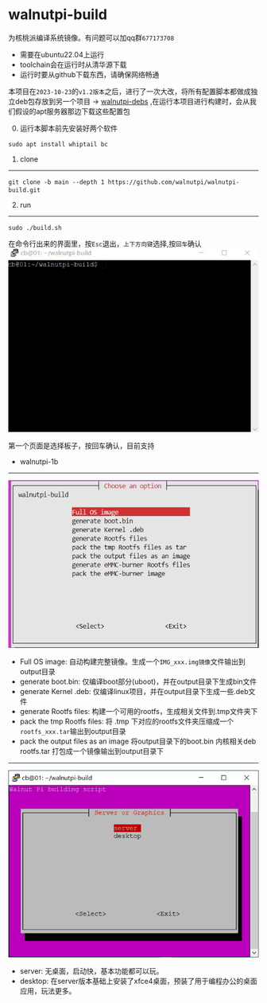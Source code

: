 walnutpi-build
======
为核桃派编译系统镜像。有问题可以加qq群`677173708`
- 需要在ubuntu22.04上运行
- toolchain会在运行时从清华源下载
- 运行时要从github下载东西，请确保网络畅通

本项目在`2023-10-23`的`v1.2版本`之后，进行了一次大改，将所有配置脚本都做成独立deb包存放到另一个项目 -> [walnutpi-debs](https://github.com/walnutpi/walnutpi-debs) ,在运行本项目进行构建时，会从我们假设的apt服务器那边下载这些配置包


0. 运行本脚本前先安装好两个软件
```
sudo apt install whiptail bc
```

1. clone
------
```
git clone -b main --depth 1 https://github.com/walnutpi/walnutpi-build.git
```

2. run
------
```
sudo ./build.sh
```

在命令行出来的界面里，按`Esc`退出，`上下方向键`选择,按`回车`确认
![run_build.sh](.pictures/run_build.gif)

第一个页面是选择板子，按回车确认，目前支持
- walnutpi-1b

------
![choose](.pictures/choose_part.png)
- Full OS image: 自动构建完整镜像。生成一个`IMG_xxx.img镜像`文件输出到output目录
- generate boot.bin: 仅编译boot部分(uboot)，并在output目录下生成bin文件
- generate Kernel .deb: 仅编译linux项目，并在output目录下生成一些.deb文件
- generate Rootfs files: 构建一个可用的rootfs，生成相关文件到.tmp文件夹下
- pack the tmp Rootfs files: 将 .tmp 下对应的rootfs文件夹压缩成一个`rootfs_xxx.tar`输出到output目录
- pack the output files as an image 将output目录下的boot.bin 内核相关deb rootfs.tar 打包成一个镜像输出到output目录下

------
![choose](.pictures/choose_server_desktop.png)
- server: 无桌面，启动快，基本功能都可以玩。
- desktop: 在server版本基础上安装了xfce4桌面，预装了用于编程办公的桌面应用，玩法更多。


